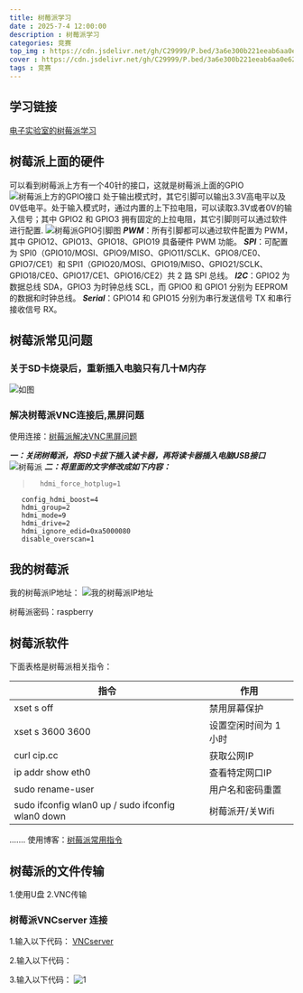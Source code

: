 ```yaml
---
title: 树莓派学习
date : 2025-7-4 12:00:00
description : 树莓派学习
categories: 竞赛
top_img : https://cdn.jsdelivr.net/gh/C29999/P.bed/3a6e300b221eeab6aa0e6214d86dfa6d.png
cover : https://cdn.jsdelivr.net/gh/C29999/P.bed/3a6e300b221eeab6aa0e6214d86dfa6d.png
tags : 竞赛
---
```


## 学习链接

[电子实验室的树莓派学习](http://uinio.com/Embedded/RaspberryPi/)

## 树莓派上面的硬件

可以看到树莓派上方有一个40针的接口，这就是树莓派上面的GPIO
 ![树莓派上方的GPIO接口](https://cdn.jsdelivr.net/gh/C29999/P.bed/53beea1be0d19c4bb6126a80b75be95b.png)
处于输出模式时，其它引脚可以输出3.3V高电平以及0V低电平。处于输入模式时，通过内置的上下拉电阻，可以读取3.3V或者0V的输入信号；其中 GPIO2 和 GPIO3 拥有固定的上拉电阻，其它引脚则可以通过软件进行配置.
 ![树莓派GPIO引脚图](https://cdn.jsdelivr.net/gh/C29999/P.bed/2e80247da26c95b4a69d3efa292d01b7.png)
***PWM***：所有引脚都可以通过软件配置为 PWM，其中 GPIO12、GPIO13、GPIO18、GPIO19 具备硬件 PWM 功能。
***SPI***：可配置为 SPI0（GPIO10/MOSI、GPIO9/MISO、GPIO11/SCLK、GPIO8/CE0、GPIO7/CE1）和 SPI1（GPIO20/MOSI、GPIO19/MISO、GPIO21/SCLK、GPIO18/CE0、GPIO17/CE1、GPIO16/CE2）共 2 路 SPI 总线。
***I2C***：GPIO2 为数据总线 SDA，GPIO3 为时钟总线 SCL，而 GPIO0 和 GPIO1 分别为 EEPROM 的数据和时钟总线。
***Serial***：GPIO14 和 GPIO15 分别为串行发送信号 TX 和串行接收信号 RX。

## 树莓派常见问题

### 关于SD卡烧录后，重新插入电脑只有几十M内存

  ![如图](https://cdn.jsdelivr.net/gh/C29999/P.bed/db5dfeba15760940edba2eb5b6d6ec67.png)

### 解决树莓派VNC连接后,黑屏问题

使用连接：[树莓派解决VNC黑屏问题](https://blog.csdn.net/2301_80306218/article/details/144012579)

***一：关闭树莓派，将SD卡拔下插入读卡器，再将读卡器插入电脑USB接口***
 ![树莓派](https://cdn.jsdelivr.net/gh/C29999/P.bed/437ff7705ddc7585318e7b49c45de3bb.png)
***二：将里面的文字修改成如下内容：***
>       hdmi_force_hotplug=1
       config_hdmi_boost=4
       hdmi_group=2
       hdmi_mode=9
       hdmi_drive=2
       hdmi_ignore_edid=0xa5000080
       disable_overscan=1

## 我的树莓派

 我的树莓派IP地址：  ![我的树莓派IP地址](https://cdn.jsdelivr.net/gh/C29999/P.bed/92aaf9dcf590a211f2d5f5d9b70c1370.png)

树莓派密码：raspberry

## 树莓派软件

下面表格是树莓派相关指令：

| 指令      | 作用 |
| ----------- | ----------- |
| xset s off      | 禁用屏幕保护       |
| xset s 3600 3600   | 设置空闲时间为 1 小时|
|curl cip.cc | 获取公网IP|
|ip addr show  eth0|查看特定网口IP|
|sudo rename-user|用户名和密码重置|
|sudo ifconfig wlan0 up  /  sudo ifconfig wlan0 down|树莓派开/关Wifi|

  .......
使用博客：[树莓派常用指令](https://blog.csdn.net/qq_43231904/article/details/115064146)



## 树莓派的文件传输

1.使用U盘
2.VNC传输

### 树莓派VNCserver 连接

1.输入以下代码：
 [VNCserver](https://cdn.jsdelivr.net/gh/C29999/P.bed/5e208df69d3ba1f75ef35fcb3970c0ba.png)

 2.输入以下代码：
 >
 3.输入以下代码：
 ![1](https://cdn.jsdelivr.net/gh/C29999/P.bed/3c8d0603b9fdbc8c0aa42016acf78cc1.png)
